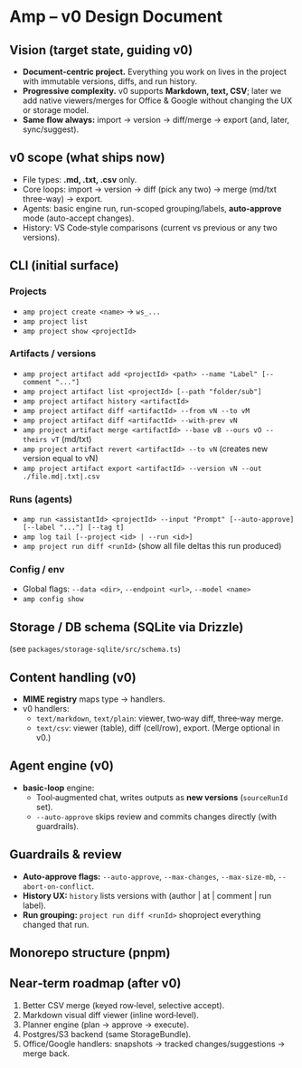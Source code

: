 # Amp – v0 Design Document

## Vision (target state, guiding v0)

* **Document-centric project.** Everything you work on lives in the project with immutable versions, diffs, and run history.
* **Progressive complexity.** v0 supports **Markdown, text, CSV**; later we add native viewers/merges for Office & Google without changing the UX or storage model.
* **Same flow always:** import → version → diff/merge → export (and, later, sync/suggest).

## v0 scope (what ships now)

* File types: **.md, .txt, .csv** only.
* Core loops: import → version → diff (pick any two) → merge (md/txt three-way) → export.
* Agents: basic engine run, run-scoped grouping/labels, **auto-approve** mode (auto-accept changes).
* History: VS Code‑style comparisons (current vs previous or any two versions).

## CLI (initial surface)

### Projects
* `amp project create <name>` → `ws_...`
* `amp project list`
* `amp project show <projectId>`

### Artifacts / versions
* `amp project artifact add <projectId> <path> --name "Label" [--comment "..."]`
* `amp project artifact list <projectId> [--path "folder/sub"]`
* `amp project artifact history <artifactId>`
* `amp project artifact diff <artifactId> --from vN --to vM`
* `amp project artifact diff <artifactId> --with-prev vN`
* `amp project artifact merge <artifactId> --base vB --ours vO --theirs vT` (md/txt)
* `amp project artifact revert <artifactId> --to vN` (creates new version equal to vN)
* `amp project artifact export <artifactId> --version vN --out ./file.md|.txt|.csv`

### Runs (agents)
* `amp run <assistantId> <projectId> --input "Prompt" [--auto-approve] [--label "..."] [--tag t]`
* `amp log tail [--project <id> | --run <id>]`
* `amp project run diff <runId>` (show all file deltas this run produced)

### Config / env
* Global flags: `--data <dir>`, `--endpoint <url>`, `--model <name>`
* `amp config show`

## Storage / DB schema (SQLite via Drizzle)

(see `packages/storage-sqlite/src/schema.ts`)

## Content handling (v0)

* **MIME registry** maps type → handlers.
* v0 handlers:
  * `text/markdown`, `text/plain`: viewer, two‑way diff, three‑way merge.
  * `text/csv`: viewer (table), diff (cell/row), export. (Merge optional in v0.)

## Agent engine (v0)

* **basic-loop** engine:
  * Tool‑augmented chat, writes outputs as **new versions** (`sourceRunId` set).
  * `--auto-approve` skips review and commits changes directly (with guardrails).

## Guardrails & review

* **Auto‑approve flags:** `--auto-approve`, `--max-changes`, `--max-size-mb`, `--abort-on-conflict`.
* **History UX:** `history` lists versions with (author | at | comment | run label).
* **Run grouping:** `project run diff <runId>` shoproject everything changed that run.

## Monorepo structure (pnpm)



## Near‑term roadmap (after v0)

1. Better CSV merge (keyed row‑level, selective accept).
2. Markdown visual diff viewer (inline word‑level).
3. Planner engine (plan → approve → execute).
4. Postgres/S3 backend (same StorageBundle).
5. Office/Google handlers: snapshots → tracked changes/suggestions → merge back.
